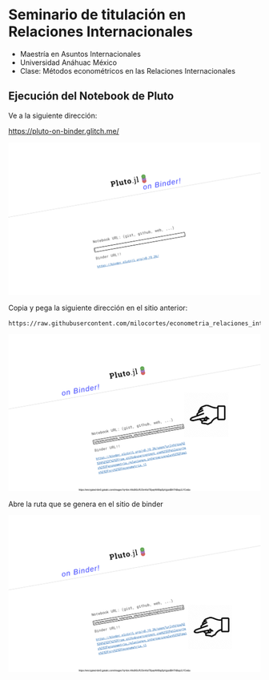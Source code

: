 # Seminario de titulación en Relaciones Internacionales

* Maestría en Asuntos Internacionales
* Universidad Anáhuac México
* Clase: Métodos econométricos en las Relaciones Internacionales

## Ejecución del Notebook de Pluto

Ve a la siguiente dirección:

https://pluto-on-binder.glitch.me/


![](src/images/binder.png)


Copia y pega la siguiente dirección en el sitio anterior:

```
https://raw.githubusercontent.com/milocortes/econometria_relaciones_internacionales/main/src/econometria.jl
```
![](src/images/binder_pega.png)


Abre la ruta que se genera en el sitio de binder

![](src/images/binder_lanza.png)
